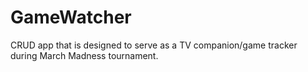 # GameWatcher

CRUD app that is designed to serve as a TV companion/game tracker during March Madness tournament.
